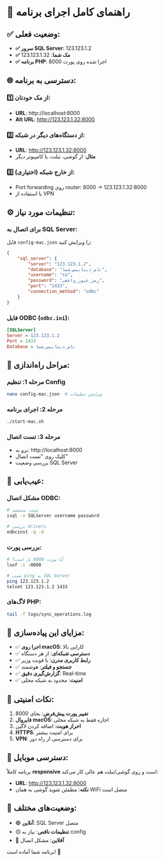 # 🎯 راهنمای کامل اجرای برنامه

## ✅ وضعیت فعلی:
- **✅ سرور SQL Server**: 123.123.1.2 
- **✅ مک شما**: 123.123.1.32
- **✅ برنامه PHP**: اجرا شده روی پورت 8000

## 🌐 دسترسی به برنامه:

### 1️⃣ **از مک خودتان:**
- **URL**: http://localhost:8000
- **Alt URL**: http://123.123.1.32:8000

### 2️⃣ **از دستگاه‌های دیگر در شبکه:**
- **URL**: http://123.123.1.32:8000
- **مثال**: از گوشی، تبلت، یا کامپیوتر دیگر

### 3️⃣ **از خارج شبکه (اختیاری):**
- Port forwarding روی router: 8000 → 123.123.1.32:8000
- یا استفاده از VPN

## ⚙️ تنظیمات مورد نیاز:

### برای اتصال به SQL Server:
فایل `config-mac.json` را ویرایش کنید:
```json
{
    "sql_server": {
        "server": "123.123.1.2",
        "database": "نام_دیتابیس_شما", 
        "username": "sa",
        "password": "رمز_عبور_واقعی",
        "port": "1433",
        "connection_method": "odbc"
    }
}
```

### فایل ODBC (`odbc.ini`):
```ini
[SQLServer]
Server = 123.123.1.2
Port = 1433
Database = نام_دیتابیس_شما
```

## 🚀 مراحل راه‌اندازی:

### مرحله 1: تنظیم Config
```bash
nano config-mac.json  # ویرایش تنظیمات
```

### مرحله 2: اجرای برنامه  
```bash
./start-mac.sh
```

### مرحله 3: تست اتصال
- برو به: http://localhost:8000
- کلیک روی "تست اتصال"
- بررسی وضعیت SQL Server

## 🔧 عیب‌یابی:

### مشکل اتصال ODBC:
```bash
# تست مستقیم
isql -v SQLServer username password

# بررسی drivers
odbcinst -q -d
```

### بررسی پورت:
```bash
# آیا پورت 8000 باز است؟
lsof -i :8000

# تست ping به SQL Server
ping 123.123.1.2
telnet 123.123.1.2 1433
```

### لاگ‌های PHP:
```bash
tail -f logs/sync_operations.log
```

## 🎯 مزایای این پیاده‌سازی:

- ✅ **اجرا روی macOS**: کارایی بالا
- ✅ **دسترسی شبکه‌ای**: از هر دستگاه 
- ✅ **رابط کاربری مدرن**: با فونت وزیر
- ✅ **جستجو و فیلتر**: هوشمند
- ✅ **گزارش‌گیری دقیق**: Real-time
- ✅ **امنیت**: محدود به شبکه محلی

## 🔐 نکات امنیتی:

1. **تغییر پورت پیش‌فرض**: بجای 8000
2. **فایروال macOS**: اجازه فقط به شبکه محلی
3. **احراز هویت**: اضافه کردن لاگین
4. **HTTPS**: برای امنیت بیشتر
5. **VPN**: برای دسترسی از راه دور

## 📱 دسترسی موبایل:

برنامه کاملاً **responsive** است و روی گوشی/تبلت هم عالی کار می‌کند:
- **URL**: http://123.123.1.32:8000
- **نکته**: مطمئن شوید گوشی به همان WiFi متصل است

## 🚦 وضعیت‌های مختلف:

- 🟢 **آنلاین**: SQL Server متصل 
- 🟡 **تنظیمات ناقص**: نیاز به config
- 🔴 **آفلاین**: مشکل اتصال

برنامه شما آماده است! 🎉
